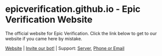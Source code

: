 # epicverification.github.io - Epic Verification Website
The official website for Epic Verification. Click the link below to get to our website if you came here by mistake.

[Website](https://epicverification.github.io?utm_source=GitHub&webRepo=true)
|
[Invite our bot!](https://discord.com/oauth2/authorize?client_id=1343739275405164584&permissions=268503040&integration_type=0&scope=bot+applications.commands)
|
Support: [Server](/Link_Unavailable.md), [Phone or Email](/Link_Unavailable.md)
